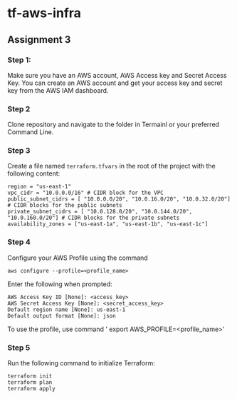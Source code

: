 # tf-aws-infra

## Assignment 3

### Step 1:
Make sure you have an AWS account, AWS Access key and Secret Access Key.
You can create an AWS account and get your access key and secret key from the AWS IAM dashboard.

### Step 2
Clone repository and navigate to the folder in Termainl or your preferred Command Line.

### Step 3
Create a file named `terraform.tfvars` in the root of the project with the following content:
```
region = "us-east-1"
vpc_cidr = "10.0.0.0/16" # CIDR block for the VPC
public_subnet_cidrs = [ "10.0.0.0/20", "10.0.16.0/20", "10.0.32.0/20"] # CIDR blocks for the public subnets
private_subnet_cidrs = [ "10.0.128.0/20", "10.0.144.0/20", "10.0.160.0/20"] # CIDR blocks for the private subnets
availability_zones = ["us-east-1a", "us-east-1b", "us-east-1c"]
```

### Step 4
Configure your AWS Profile using the command 
```
aws configure --profile=<profile_name>
```
Enter the following when prompted:
```
AWS Access Key ID [None]: <access_key>
AWS Secret Access Key [None]: <secret_access_key>
Default region name [None]: us-east-1
Default output format [None]: json
```

To use the profile, use command ' export AWS_PROFILE=<profile_name>'

### Step 5
Run the following command to initialize Terraform:
```
terraform init
terraform plan
terraform apply
```
